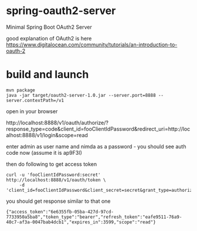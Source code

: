 # spring-oauth2-server
Minimal Spring Boot OAuth2 Server

good explanation of OAuth2 is here https://www.digitalocean.com/community/tutorials/an-introduction-to-oauth-2

# build and launch
```
mvn package
java -jar target/oauth2-server-1.0.jar --server.port=8888 --server.contextPath=/v1
```

open in your browser

http://localhost:8888/v1/oauth/authorize/?response_type=code&client_id=fooClientIdPassword&redirect_uri=http://localhost:8888/v1/login&scope=read

enter admin as user name and nimda as a password - you should see auth code now (assume it is ap9F3I)

then do following to get access token
```
curl -u 'fooClientIdPassword:secret' http://localhost:8888/v1/oauth/token \
     -d 'client_id=fooClientIdPassword&client_secret=secret&grant_type=authorization_code&redirect_uri=http://localhost:8888/v1/login&code=ap9F3I'
```

you should get response similar to that one 

```
{"access_token":"6e6355fb-05ba-427d-97cd-7733950a5ba8","token_type":"bearer","refresh_token":"eafe9511-76a9-40c7-af3a-0047bab4dcb1","expires_in":3599,"scope":"read"}
```

